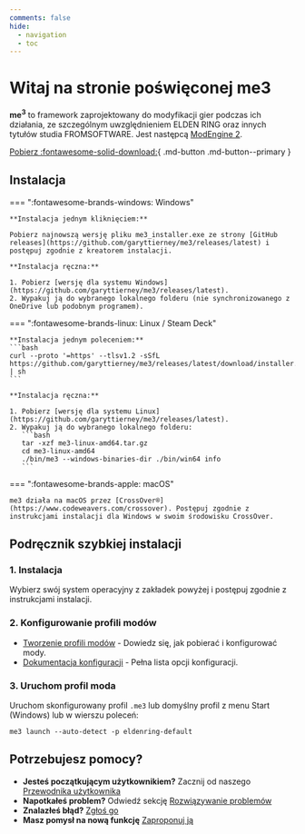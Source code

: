 ```yaml
---
comments: false
hide:
  - navigation
  - toc
---
```


# Witaj na stronie poświęconej me3

**me<sup>3</sup>** to framework zaprojektowany do modyfikacji gier podczas ich działania, ze szczególnym uwzględnieniem ELDEN RING oraz innych tytułów studia FROMSOFTWARE. Jest następcą [ModEngine 2](https://github.com/soulsmods/ModEngine2).

[Pobierz :fontawesome-solid-download:](https://github.com/garyttierney/me3/releases/latest){ .md-button .md-button--primary }

## Instalacja

=== ":fontawesome-brands-windows: Windows"

    **Instalacja jednym kliknięciem:**

    Pobierz najnowszą wersję pliku me3_installer.exe ze strony [GitHub releases](https://github.com/garyttierney/me3/releases/latest) i postępuj zgodnie z kreatorem instalacji.

    **Instalacja ręczna:**

    1. Pobierz [wersję dla systemu Windows](https://github.com/garyttierney/me3/releases/latest).
    2. Wypakuj ją do wybranego lokalnego folderu (nie synchronizowanego z OneDrive lub podobnym programem).

=== ":fontawesome-brands-linux: Linux / Steam Deck"

    **Instalacja jednym poleceniem:**
    ```bash
    curl --proto '=https' --tlsv1.2 -sSfL https://github.com/garyttierney/me3/releases/latest/download/installer.sh | sh
    ```

    **Instalacja ręczna:**

    1. Pobierz [wersję dla systemu Linux](https://github.com/garyttierney/me3/releases/latest).
    2. Wypakuj ją do wybranego lokalnego folderu:
       ```bash
       tar -xzf me3-linux-amd64.tar.gz
       cd me3-linux-amd64
       ./bin/me3 --windows-binaries-dir ./bin/win64 info
       ```

=== ":fontawesome-brands-apple: macOS"

    me3 działa na macOS przez [CrossOver®](https://www.codeweavers.com/crossover). Postępuj zgodnie z instrukcjami instalacji dla Windows w swoim środowisku CrossOver.

## Podręcznik szybkiej instalacji

### 1. Instalacja

Wybierz swój system operacyjny z zakładek powyżej i postępuj zgodnie z instrukcjami instalacji.

### 2. Konfigurowanie profili modów

- [Tworzenie profili modów](user-guide/creating-mod-profiles.md) - Dowiedz się, jak pobierać i konfigurować mody.
- [Dokumentacja konfiguracji](configuration-reference.md) - Pełna lista opcji konfiguracji.

### 3. Uruchom profil moda

Uruchom skonfigurowany profil `.me3` lub domyślny profil z menu Start (Windows) lub w wierszu poleceń:

```shell
me3 launch --auto-detect -p eldenring-default
```

## Potrzebujesz pomocy?

- **Jesteś początkującym użytkownikiem?** Zacznij od naszego [Przewodnika użytkownika](user-guide/installation.md)
- **Napotkałeś problem?** Odwiedź sekcję [Rozwiązywanie problemów](user-guide/troubleshooting.md)
- **Znalazłeś błąd?** [Zgłoś go](https://github.com/garyttierney/me3/discussions/categories/bug-reports)
- **Masz pomysł na nową funkcję** [Zaproponuj ją](https://github.com/garyttierney/me3/discussions/categories/ideas)

